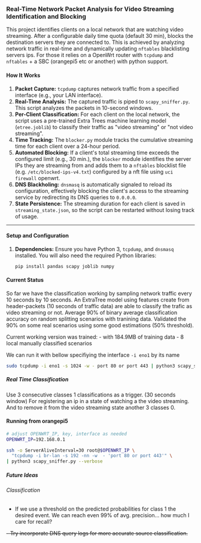 ### Real-Time Network Packet Analysis for Video Streaming Identification and Blocking

This project identifies clients on a local network that are watching video streaming. 
After a configurable daily time quota (default 30 min), blocks the destination servers they are connected to. 
This is achieved by analyzing network traffic in real-time and dynamically updating `nftables` blacklisting servers ips.
For those it relies on a OpenWrt router with `tcpdump` and `nftables` + a SBC (orangepi5 etc or another) with python support.


#### How It Works

1.  **Packet Capture:** `tcpdump` captures network traffic from a specified interface (e.g., your LAN interface).
2.  **Real-Time Analysis:** The captured traffic is piped to `scapy_sniffer.py`. This script analyzes the packets in 10-second windows.
3.  **Per-Client Classification:** For each client on the local network, the script uses a pre-trained Extra Trees machine learning model (`etree.joblib`) to classify their traffic as "video streaming" or "not video streaming".
4.  **Time Tracking:** The `blocker.py` module tracks the cumulative streaming time for each client over a 24-hour period.
5.  **Automated Blocking:** If a client's total streaming time exceeds the configured limit (e.g., 30 min.), the `blocker` module identifies the server IPs they are streaming from and adds them to a `nftables` blocklist file (e.g. `/etc/blocked-ips-v4.txt`) configured by a nft file using `uci firewall` openwrt.
6.  **DNS Blackholing:** `dnsmasq` is automatically signaled to reload its configuration, effectively blocking the client's access to the streaming service by redirecting its DNS queries to `0.0.0.0`.
7.  **State Persistence:** The streaming duration for each client is saved in `streaming_state.json`, so the script can be restarted without losing track of usage.

---

#### Setup and Configuration

1.  **Dependencies:** Ensure you have Python 3, `tcpdump`, and `dnsmasq` installed. You will also need the required Python libraries:
    ```bash
    pip install pandas scapy joblib numpy
    ```

#### Current Status

So far we have the classification working by sampling network traffic every 10 seconds by 10 seconds. 
An ExtraTree model using features create from header-packets (10 seconds of traffic data) are able to classify the trafic as video streaming or not.
Average 90% of binary average classification accuracy on random splitting scenarios with tranining data.
Validated the 90% on some real scenarios using some good estimations (50% threshold).

Current working version was trained:
     - with 184.9MB of training data 
     - 8 local manually classified scenarios 

We can run it with bellow specifiying the interface `-i eno1` by its name

```bash
sudo tcpdump -i eno1 -s 1024 -w - port 80 or port 443 | python3 scapy_sniffer.py --verbose 
```

##### Real Time Classification

Use 3 consecutive classes 1 classifications as a trigger. (30 seconds window)
For registering an ip in a state of watching a the video streaming. 
And to remove it from the video streaming state another 3 classes 0. 

#### Running from orangepi5


```bash
# adjust OPENWRT_IP, key, interface as needed
OPENWRT_IP=192.168.0.1

ssh -o ServerAliveInterval=30 root@$OPENWRT_IP \
  "tcpdump -i br-lan -s 192 -nn -w  - 'port 80 or port 443'" \
| python3 scapy_sniffer.py --verbose
```



##### Future Ideas

###### Classification 

- If we use a threshold on the predicted probabilities for class 1 the desired event. 
We can reach even 99% of avg. precision... how much I care for recall?


~~- Try incorporate DNS query logs for more accurate source classification.~~

